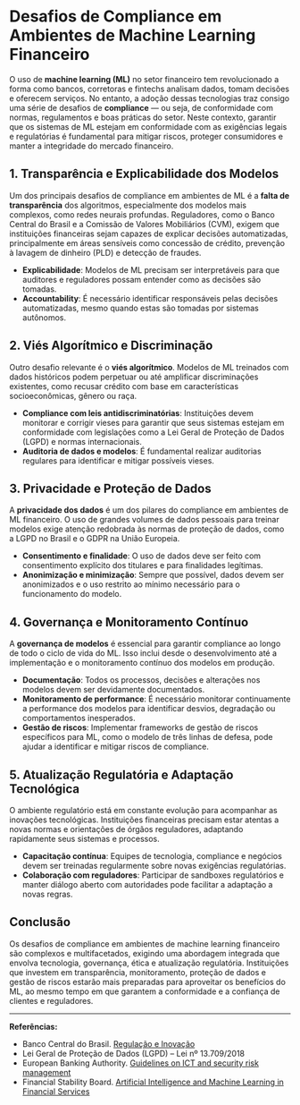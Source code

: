 # Desafios de Compliance em Ambientes de Machine Learning Financeiro

O uso de **machine learning (ML)** no setor financeiro tem revolucionado a forma como bancos, corretoras e fintechs analisam dados, tomam decisões e oferecem serviços. No entanto, a adoção dessas tecnologias traz consigo uma série de desafios de **compliance** — ou seja, de conformidade com normas, regulamentos e boas práticas do setor. Neste contexto, garantir que os sistemas de ML estejam em conformidade com as exigências legais e regulatórias é fundamental para mitigar riscos, proteger consumidores e manter a integridade do mercado financeiro.

## 1. Transparência e Explicabilidade dos Modelos

Um dos principais desafios de compliance em ambientes de ML é a **falta de transparência** dos algoritmos, especialmente dos modelos mais complexos, como redes neurais profundas. Reguladores, como o Banco Central do Brasil e a Comissão de Valores Mobiliários (CVM), exigem que instituições financeiras sejam capazes de explicar decisões automatizadas, principalmente em áreas sensíveis como concessão de crédito, prevenção à lavagem de dinheiro (PLD) e detecção de fraudes.

- **Explicabilidade**: Modelos de ML precisam ser interpretáveis para que auditores e reguladores possam entender como as decisões são tomadas.
- **Accountability**: É necessário identificar responsáveis pelas decisões automatizadas, mesmo quando estas são tomadas por sistemas autônomos.

## 2. Viés Algorítmico e Discriminação

Outro desafio relevante é o **viés algorítmico**. Modelos de ML treinados com dados históricos podem perpetuar ou até amplificar discriminações existentes, como recusar crédito com base em características socioeconômicas, gênero ou raça.

- **Compliance com leis antidiscriminatórias**: Instituições devem monitorar e corrigir vieses para garantir que seus sistemas estejam em conformidade com legislações como a Lei Geral de Proteção de Dados (LGPD) e normas internacionais.
- **Auditoria de dados e modelos**: É fundamental realizar auditorias regulares para identificar e mitigar possíveis vieses.

## 3. Privacidade e Proteção de Dados

A **privacidade dos dados** é um dos pilares do compliance em ambientes de ML financeiro. O uso de grandes volumes de dados pessoais para treinar modelos exige atenção redobrada às normas de proteção de dados, como a LGPD no Brasil e o GDPR na União Europeia.

- **Consentimento e finalidade**: O uso de dados deve ser feito com consentimento explícito dos titulares e para finalidades legítimas.
- **Anonimização e minimização**: Sempre que possível, dados devem ser anonimizados e o uso restrito ao mínimo necessário para o funcionamento do modelo.

## 4. Governança e Monitoramento Contínuo

A **governança de modelos** é essencial para garantir compliance ao longo de todo o ciclo de vida do ML. Isso inclui desde o desenvolvimento até a implementação e o monitoramento contínuo dos modelos em produção.

- **Documentação**: Todos os processos, decisões e alterações nos modelos devem ser devidamente documentados.
- **Monitoramento de performance**: É necessário monitorar continuamente a performance dos modelos para identificar desvios, degradação ou comportamentos inesperados.
- **Gestão de riscos**: Implementar frameworks de gestão de riscos específicos para ML, como o modelo de três linhas de defesa, pode ajudar a identificar e mitigar riscos de compliance.

## 5. Atualização Regulatória e Adaptação Tecnológica

O ambiente regulatório está em constante evolução para acompanhar as inovações tecnológicas. Instituições financeiras precisam estar atentas a novas normas e orientações de órgãos reguladores, adaptando rapidamente seus sistemas e processos.

- **Capacitação contínua**: Equipes de tecnologia, compliance e negócios devem ser treinadas regularmente sobre novas exigências regulatórias.
- **Colaboração com reguladores**: Participar de sandboxes regulatórios e manter diálogo aberto com autoridades pode facilitar a adaptação a novas regras.

## Conclusão

Os desafios de compliance em ambientes de machine learning financeiro são complexos e multifacetados, exigindo uma abordagem integrada que envolva tecnologia, governança, ética e atualização regulatória. Instituições que investem em transparência, monitoramento, proteção de dados e gestão de riscos estarão mais preparadas para aproveitar os benefícios do ML, ao mesmo tempo em que garantem a conformidade e a confiança de clientes e reguladores.

---

**Referências:**
- Banco Central do Brasil. [Regulação e Inovação](https://www.bcb.gov.br/estabilidadefinanceira/regulacaoinovacao)
- Lei Geral de Proteção de Dados (LGPD) – Lei nº 13.709/2018
- European Banking Authority. [Guidelines on ICT and security risk management](https://www.eba.europa.eu)
- Financial Stability Board. [Artificial Intelligence and Machine Learning in Financial Services](https://www.fsb.org/2017/11/artificial-intelligence-and-machine-learning-in-financial-service/)
